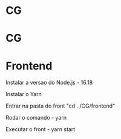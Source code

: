 # CG
# CG

# Frontend
Instalar a versao do Node.js - 16.18

Instalar o Yarn

Entrar na pasta do front "cd ../CG/frontend"

Rodar o comando - yarn 

Executar o front - yarn start
